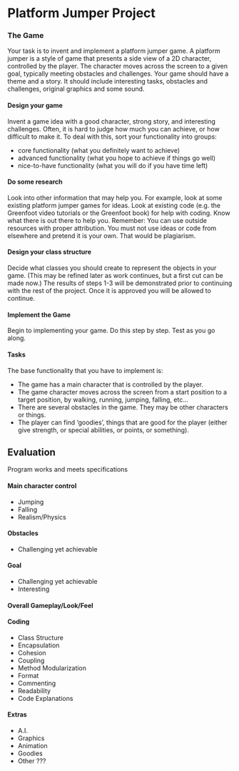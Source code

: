 # Platform Jumper Project

### The Game
Your task is to invent and implement a platform jumper game. A platform jumper is a style of game that presents a side view of a 2D character, controlled by the player. The character moves across the screen to a given goal, typically meeting obstacles and challenges. 
Your game should have a theme and a story. It should include interesting tasks, obstacles and challenges, original graphics and some sound.

#### Design your game
Invent a game idea with a good character, strong story, and interesting challenges. Often, it is hard to judge how much you can achieve, or how difficult to make it. To deal with this, sort your functionality into groups: 
- core functionality (what you definitely want to achieve)
- advanced functionality (what you hope to achieve if things go well)
- nice-to-have functionality (what you will do if you have time left)

#### Do some research
Look into other information that may help you. For example, look at some existing platform jumper games for ideas. Look at existing code (e.g. the Greenfoot video tutorials or the Greenfoot book) for help with coding. Know what there is out there to help you. Remember: You can use outside resources with proper attribution. You must not use ideas or code from elsewhere and pretend it is your own. That would be plagiarism.

#### Design your class structure
Decide what classes you should create to represent the objects in your game. (This may be refined later as work continues, but a first cut can be made now.)
The results of steps 1-3 will be demonstrated prior to continuing with the rest of the project. Once it is approved you will be allowed to continue.

#### Implement the Game
Begin to implementing your game. Do this step by step. Test as you go along.

#### Tasks
The base functionality that you have to implement is:
- The game has a main character that is controlled by the player.
- The game character moves across the screen from a start position to a target position, by walking, running, jumping, falling, etc...
- There are several obstacles in the game. They may be other characters or things.
- The player can find ‘goodies’, things that are good for the player (either give strength, or special abilities, or points, or something).


## Evaluation
Program works and meets specifications

#### Main character control
- Jumping
- Falling
- Realism/Physics

#### Obstacles
- Challenging yet achievable

#### Goal
- Challenging yet achievable
- Interesting

#### Overall Gameplay/Look/Feel

	
#### Coding	
- Class Structure
- Encapsulation
- Cohesion
- Coupling
- Method Modularization
- Format
- Commenting
- Readability
- Code Explanations


#### Extras
- A.I.
- Graphics
- Animation
- Goodies
- Other	???	
